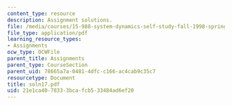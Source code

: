 ```yaml
---
content_type: resource
description: Assignment solutions.
file: /media/courses/15-988-system-dynamics-self-study-fall-1998-spring-1999/21e1ca4078333bcafcb533484ad6ef20_soln17.pdf
file_type: application/pdf
learning_resource_types:
- Assignments
ocw_type: OCWFile
parent_title: Assignments
parent_type: CourseSection
parent_uid: 78665a7a-0481-4dfc-c166-ac4cab9c35c7
resourcetype: Document
title: soln17.pdf
uid: 21e1ca40-7833-3bca-fcb5-33484ad6ef20
---
```

